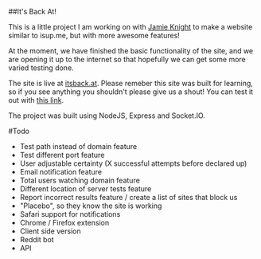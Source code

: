 ##It's Back At!

This is a little project I am working on with [Jamie Knight](http://github.com/jamiek23) to make a website similar to isup.me, but with more awesome features!

At the moment, we have finished the basic functionality of the site, and we are opening it up to the internet so that hopefully we can get some more varied testing done. 

The site is live at [itsback.at](http://itsback.at). Please remeber this site was built for learning, so if you see anything you shouldn't please give us a shout! You can test it out with [this link](http://itsback.at/upanddown.herokuapp.com).

The project was built using NodeJS, Express and Socket.IO. 

#Todo
* Test path instead of domain feature
* Test different port feature
* User adjustable certainty (X successful attempts before declared up)
* Email notification feature
* Total users watching domain feature
* Different location of server tests feature
* Report incorrect results feature / create a list of sites that block us
* "Placebo", so they know the site is working
* Safari support for notifications
* Chrome / Firefox extension
* Client side version
* Reddit bot
* API
